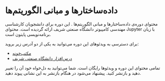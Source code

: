 # داده‌ساختارها و مبانی الگوریتم‌ها
محتوای دوره‌ی داده‌ساختارها و مبانی الگوریتم‌ها
.
این دوره برای دانشجویان کارشناسی مهندسی کامپیوتر دانشگاه صنعتی شریف ارائه گردیده است. محتوای Jupyter با زبان برنامه‌نویسی پایتون است.

برای دسترسی به ویدئوهای این دوره می‌توانید به یکی از دو آدرس زیر بروید:
* [مکتب‌خونه](https://maktabkhooneh.org/course/داده-ساختارها-و-مبانی-الگوریتم-ها-mk376/)
* [درس‌افزار دانشگاه صنعتی شریف](https://ocw.sharif.edu/course/id/272)

تمامی محتوای این دوره و ویدئوها رایگان است. شما می‌توانید به دل‌خواه خود آن را تغییر دهید و بازنشر کنید. پیشنهاد می‌شود در هنگام بازنشر به این نشانی پیوند دهید.
